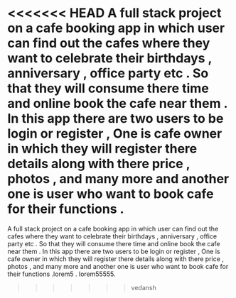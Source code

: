 <<<<<<< HEAD
A full stack project on a cafe booking app in which user can find out the cafes where they want to celebrate their birthdays , anniversary , office party etc . So that they will consume there time and online book the cafe near them . In this app there are two users to be login or register , One is cafe owner in which they will register there details along with there price , photos , and many more and another one is user who want to book cafe for their functions .
=======
A full stack project on a cafe booking app in which user can find out the cafes where they want to celebrate their birthdays , anniversary , office party etc . So that they will consume there time and online book the cafe near them . In this app there are two users to be login or register , One is cafe owner in which they will register there details along with there price , photos , and many more and another one is user who want to book cafe for their functions .lorem5 . lorem55555.
>>>>>>> vedansh
